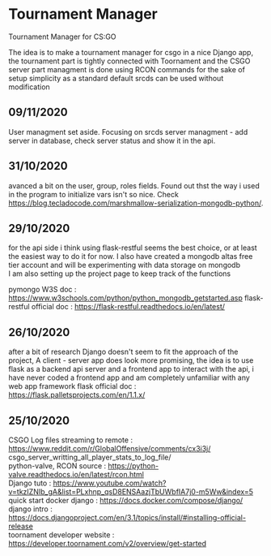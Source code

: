 # Tournament Manager  
Tournament Manager for CS:GO  

The idea is to make a tournament manager for csgo in a nice Django app, the tournament part is tightly connected with Toornament and the CSGO server part managment is done using RCON commands for the sake of setup simplicity as a standard default srcds can be used without modification



## 09/11/2020

User managment set aside. Focusing on srcds server managment - add server in database, check server status and show it in the api.

## 31/10/2020  

avanced a bit on the user, group, roles fields.
Found out thst the way i used in the program to initialize vars isn't so nice. Check https://blog.tecladocode.com/marshmallow-serialization-mongodb-python/.

## 29/10/2020  

for the api side i think using flask-restful seems the best choice, or at least the easiest way to do it for now. I also have created a mongodb altas free tier account and will be experimenting with data storage on mongodb  
I am also setting up the project page to keep track of the functions

pymongo W3S doc : https://www.w3schools.com/python/python_mongodb_getstarted.asp
flask-restful official doc : https://flask-restful.readthedocs.io/en/latest/

## 26/10/2020  

after a bit of research Django doesn't seem to fit the approach of the project,
A client - server app does look more promising, the idea is to use flask as a backend api server and a frontend app to interact with the api, i have never coded a frontend app and am completely unfamiliar with any web app framework 
flask official doc : https://flask.palletsprojects.com/en/1.1.x/

## 25/10/2020  

CSGO Log files streaming to remote : https://www.reddit.com/r/GlobalOffensive/comments/cx3i3j/  csgo_server_writting_all_player_stats_to_log_file/  
python-valve, RCON source : https://python-valve.readthedocs.io/en/latest/rcon.html  
Django tuto : https://www.youtube.com/watch?v=tkzIZNIb_gA&list=PLxhnp_qsD8ENSAazjTbUWbfIA7j0-m5Ww&index=5  
quick start docker django : https://docs.docker.com/compose/django/  
django intro : https://docs.djangoproject.com/en/3.1/topics/install/#installing-official-release  
toornament developer website : https://developer.toornament.com/v2/overview/get-started  